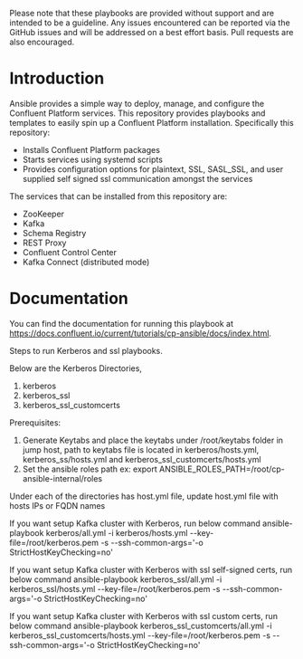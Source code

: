 Please note that these playbooks are provided without support and are intended to be a guideline. Any issues encountered can be reported via the GitHub issues and will be addressed on a best effort basis. Pull requests are also encouraged.

# Introduction

Ansible provides a simple way to deploy, manage, and configure the Confluent Platform services. This repository provides playbooks and templates to easily spin up a Confluent Platform installation. Specifically this repository:

* Installs Confluent Platform packages
* Starts services using systemd scripts
* Provides configuration options for plaintext, SSL, SASL_SSL, and user supplied self signed ssl communication amongst the services

The services that can be installed from this repository are:

* ZooKeeper
* Kafka
* Schema Registry
* REST Proxy
* Confluent Control Center
* Kafka Connect (distributed mode)

# Documentation

You can find the documentation for running this playbook at https://docs.confluent.io/current/tutorials/cp-ansible/docs/index.html.

Steps to run Kerberos and ssl playbooks.

Below are the Kerberos Directories,
1. kerberos
2. kerberos_ssl
3. kerberos_ssl_customcerts

Prerequisites:
1. Generate Keytabs and place the keytabs under /root/keytabs folder in jump host, path to keytabs file is located in kerberos/hosts.yml, kerberos_ss/hosts.yml and kerberos_ssl_customcerts/hosts.yml
2. Set the ansible roles path
ex: export ANSIBLE_ROLES_PATH=/root/cp-ansible-internal/roles

Under each of the directories has host.yml file, update host.yml file with hosts IPs or FQDN names

If you want setup Kafka cluster with Kerberos, run below command
ansible-playbook kerberos/all.yml -i kerberos/hosts.yml --key-file=/root/kerberos.pem -s --ssh-common-args='-o StrictHostKeyChecking=no'

If you want setup Kafka cluster with Kerberos with ssl self-signed certs, run below command
ansible-playbook kerberos_ssl/all.yml -i kerberos_ssl/hosts.yml --key-file=/root/kerberos.pem -s --ssh-common-args='-o StrictHostKeyChecking=no'

If you want setup Kafka cluster with Kerberos with ssl custom certs, run below command
ansible-playbook kerberos_ssl_customcerts/all.yml -i kerberos_ssl_customcerts/hosts.yml --key-file=/root/kerberos.pem -s --ssh-common-args='-o StrictHostKeyChecking=no' 
